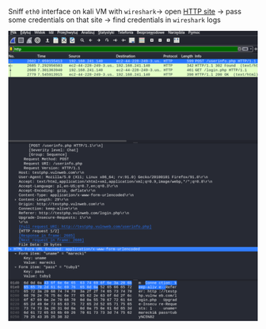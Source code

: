 Sniff `eth0` interface on kali VM with `wireshark`-> open [HTTP site](http://testphp.vulnweb.com/login.php) -> pass some credentials on that site -> find credentials in `wireshark` logs

![alt text](img/http-1.png)